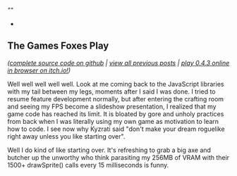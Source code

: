 *""*

- 

## The Games Foxes Play
*([complete source code on github](https://github.com/Oneirical/The-Games-Foxes-Play) | [view all previous posts](https://github.com/Oneirical/The-Games-Foxes-Play/tree/main/design/Development%20Logs) | [play 0.4.3 online in browser on itch.io!](https://oneirical.itch.io/tgfp))*

Well well well well well. Look at me coming back to the JavaScript libraries with my tail between my legs, moments after I said I was done. I tried to resume feature development normally, but after entering the crafting room and seeing my FPS become a slideshow presentation, I realized that my game code has reached its limit. It is bloated by gore and unholy practices from back when I was literally using my own game as motivation to learn how to code. I see now why Kyzrati said "don't make your dream roguelike right away unless you like starting over".

Well I do kind of like starting over. It's refreshing to grab a big axe and butcher up the unworthy who think parasiting my 256MB of VRAM with their 1500+ drawSprite() calls every 15 milliseconds is funny.


